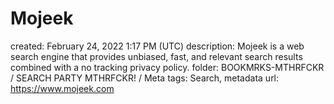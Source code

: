 # Mojeek

created: February 24, 2022 1:17 PM (UTC)
description: Mojeek is a web search engine that provides unbiased, fast, and relevant search results combined with a no tracking privacy policy.
folder: BOOKMRKS-MTHRFCKR / SEARCH PARTY MTHRFCKR! / Meta
tags: Search, metadata
url: https://www.mojeek.com